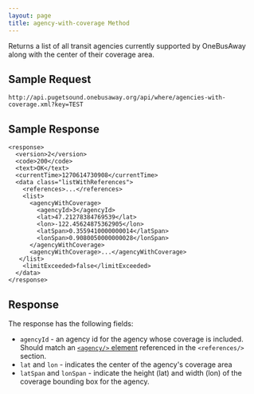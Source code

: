 ```yaml
---
layout: page
title: agency-with-coverage Method
---
```


Returns a list of all transit agencies currently supported by OneBusAway along with the center of their coverage area.

## Sample Request

~~~
http://api.pugetsound.onebusaway.org/api/where/agencies-with-coverage.xml?key=TEST
~~~

## Sample Response

    <response>
      <version>2</version>
      <code>200</code>
      <text>OK</text>
      <currentTime>1270614730908</currentTime>
      <data class="listWithReferences">
        <references>...</references>
        <list>
          <agencyWithCoverage>
            <agencyId>3</agencyId>
            <lat>47.21278384769539</lat>
            <lon>-122.45624875362905</lon>
            <latSpan>0.3559410000000014</latSpan>
            <lonSpan>0.9080050000000028</lonSpan>
          </agencyWithCoverage>
          <agencyWithCoverage>...</agencyWithCoverage>
       </list>
        <limitExceeded>false</limitExceeded>
      </data>
    </response>

## Response

The response has the following fields:

* `agencyId` - an agency id for the agency whose coverage is included.  Should match an [`<agency/>` element](/api/where/elements/agency) referenced in the `<references/>` section.
* `lat` and `lon` - indicates the center of the agency's coverage area
* `latSpan` and `lonSpan` - indicate the height (lat) and width (lon) of the coverage bounding box for the agency.